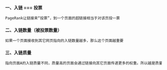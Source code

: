 #### 一、入链 === 投票
```bash
PageRank让链接来“投票”，到一个页面的超链接相当于对该页投一票
```

#### 二、入链数量（被投票数量）
```bash
如果一个页面接收到其它网页指向的入链数量越多，那么这个页面越重要
```

#### 三、入链质量
```bash
指向页面A的入链质量不同，质量高的页面会通过链接向其它页面传递更多的权重。所以越是质量高的页面指向页面A，则页面A越重要
```